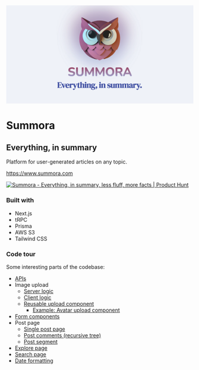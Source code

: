 ![Summora hero image](public/og-summora-230411.png)

# Summora

## Everything, in summary

Platform for user-generated articles on any topic.

https://www.summora.com

<a href="https://www.producthunt.com/posts/summora?utm_source=badge-featured&utm_medium=badge&utm_souce=badge-summora" target="_blank"><img src="https://api.producthunt.com/widgets/embed-image/v1/featured.svg?post_id=400850&theme=light" alt="Summora - Everything&#0044;&#0032;in&#0032;summary&#0044;&#0032;less&#0032;fluff&#0044;&#0032;more&#0032;facts | Product Hunt" style="width: 200px; height: 54px;" width="250" height="54" /></a>

### Built with

- Next.js
- tRPC
- Prisma
- AWS S3
- Tailwind CSS

### Code tour

Some interesting parts of the codebase:

- [APIs](https://github.com/bennettdams/summora/tree/main/src/server/routers)
- Image upload
  - [Server logic](https://github.com/bennettdams/summora/blob/main/src/server/cloud-storage.ts)
  - [Client logic](https://github.com/bennettdams/summora/blob/main/src/services/cloud-service.ts)
  - [Reusable upload component](https://github.com/bennettdams/summora/blob/main/src/components/ImageUpload.tsx)
    - [Example: Avatar upload component](https://github.com/bennettdams/summora/blob/main/src/components/Avatar.tsx)
- [Form components](https://github.com/bennettdams/summora/blob/main/src/components/form.tsx)
- Post page
  - [Single post page](https://github.com/bennettdams/summora/blob/main/src/components/pages/post/PostPage.tsx)
  - [Post comments (recursive tree)](https://github.com/bennettdams/summora/blob/main/src/components/pages/post/post-comments.tsx)
  - [Post segment](https://github.com/bennettdams/summora/blob/main/src/components/pages/post/PostSegment.tsx)
- [Explore page](https://github.com/bennettdams/summora/blob/main/src/components/pages/ExplorePage.tsx)
- [Search page](https://github.com/bennettdams/summora/blob/main/src/components/pages/SearchPage.tsx)
- [Date formatting](https://github.com/bennettdams/summora/blob/main/src/util/date-time.ts)
